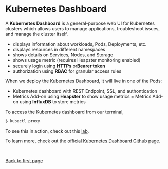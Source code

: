 
# Kubernetes Dashboard

A **Kubernetes Dashboard** is a general-purpose web UI for Kubernetes clusters which allows users to manage applications, troubleshoot issues, and manage the cluster itself. 

- displays information about workloads, Pods, Deployments, etc.
- displays resources in different namespaces
- shows details on Services, Nodes, and Storage
- shows usage metric (requires Heapster monitoring enabled)
- securely login using **HTTPs** or**Bearer token**
- authorization using **RBAC** for granular access rules

When we deploy the Kubernetes Dashboard, it will live in one of the Pods:

- Kubernetes dashboard with REST Endpoint, SSL, and authontication
- Metrics Add-on using **Heapster** to show usage metrics
= Metrics Add-on using **InfluxDB** to store metrics

To access the Kubernetes dashboard from our terminal,

```bash
$ kubectl proxy 
```

To see this in action, check out this [lab](../../projects/Lab_055_EKS_Kubernetes_Dashboard/README.md).

To learn more, check out the [official Kubernetes Dashboard Github](https://github.com/kubernetes/dashboard) page.



<br>

[Back to first page](../../README.md#kubernetes)
